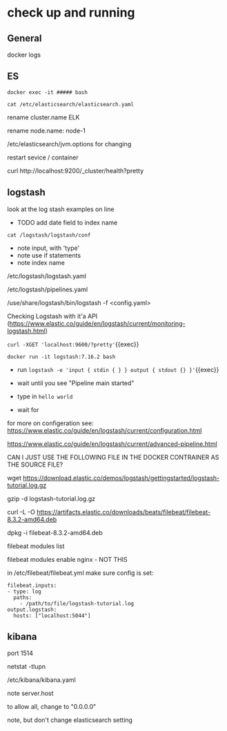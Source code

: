 # check up and running

## General

docker logs <container>


## ES

`docker exec -it ##### bash`

`cat /etc/elasticsearch/elasticsearch.yaml`

rename cluster.name  ELK

rename node.name: node-1

/etc/elasticsearch/jvm.options for changing 

restart sevice / container

curl http://localhost:9200/_cluster/health?pretty



## logstash

look at the log stash examples on line

- TODO add date field to index name

`cat /logstash/logstash/conf`

- note input, with 'type'
- note use if statements
- note index name

/etc/logstash/logstash.yaml

/etc/logstash/pipelines.yaml

/use/share/logstash/bin/logstash -f <config.yaml>

Checking Logstash with it'a API (https://www.elastic.co/guide/en/logstash/current/monitoring-logstash.html)

`curl -XGET 'localhost:9600/?pretty'`{{exec}}

`docker run -it logstash:7.16.2 bash`

 - run `logstash -e 'input { stdin { } } output { stdout {} }'`{{exec}}
 - wait until you see "Pipeline main started" 
 - type in `hello world`

- wait for 

for more on configeration see: https://www.elastic.co/guide/en/logstash/current/configuration.html

https://www.elastic.co/guide/en/logstash/current/advanced-pipeline.html


CAN I JUST USE THE FOLLOWING FILE IN THE DOCKER CONTRAINER AS THE SOURCE FILE?

wget https://download.elastic.co/demos/logstash/gettingstarted/logstash-tutorial.log.gz

gzip -d logstash-tutorial.log.gz


 curl -L -O https://artifacts.elastic.co/downloads/beats/filebeat/filebeat-8.3.2-amd64.deb

dpkg -i filebeat-8.3.2-amd64.deb

filebeat modules list

filebeat modules enable nginx  - NOT THIS

in /etc/filebeat/filebeat.yml  make sure config is set:

```
filebeat.inputs:
- type: log
  paths:
    - /path/to/file/logstash-tutorial.log 
output.logstash:
  hosts: ["localhost:5044"]
```





## kibana

port 1514

netstat -tlupn

/etc/kibana/kibana.yaml

note server.host

to allow all, change to "0.0.0.0"

note, but don't change elasticsearch setting